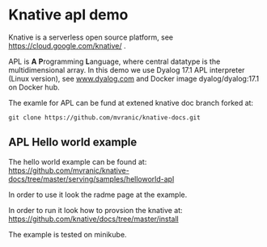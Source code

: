 # Knative apl demo
Knative is a serverless open source platform, see https://cloud.google.com/knative/ .


APL is **A** **P**rogramming **L**anguage, where central datatype is the multidimensional array. In this demo we use Dyalog 17.1 APL interpreter (Linux version), see www.dyalog.com and Docker image dyalog/dyalog:17.1 on Docker hub.

The examle for APL can be fund at extened knative doc branch forked at:
```
git clone https://github.com/mvranic/knative-docs.git
```

## APL Hello world example
The hello world example can be found at:
https://github.com/mvranic/knative-docs/tree/master/serving/samples/helloworld-apl

In order to use it look the radme page at the example.

In order to run it look how to provsion the knative at:
https://github.com/knative/docs/tree/master/install 

The example is tested on minikube.
